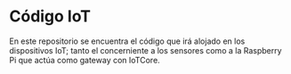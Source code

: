 # Código IoT

En este repositorio se encuentra el código que irá alojado en los dispositivos IoT; tanto el concerniente a los sensores como a la Raspberry Pi que actúa como gateway con IoTCore.


